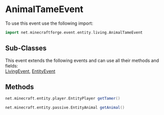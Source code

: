 # AnimalTameEvent

To use this event use the following import:
```groovy
import net.minecraftforge.event.entity.living.AnimalTameEvent
```

## Sub-Classes

This event extends the following events and can use all their methods and fields: <br>
[LivingEvent](living_event/living_event.md), [EntityEvent](entity_event/entity_event.md)

## Methods
```groovy
net.minecraft.entity.player.EntityPlayer getTamer()
```
```groovy
net.minecraft.entity.passive.EntityAnimal getAnimal()
```
